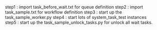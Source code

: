 step1 : import task_before_wait.txt for queue definition
step2 : import task_sample.txt for workflow definition
step3 : start up the task_sample_worker.py
step4 : start lots of system_task_test instances
step5 : start up the task_sample_unlock_tasks.py for unlock all wait tasks.